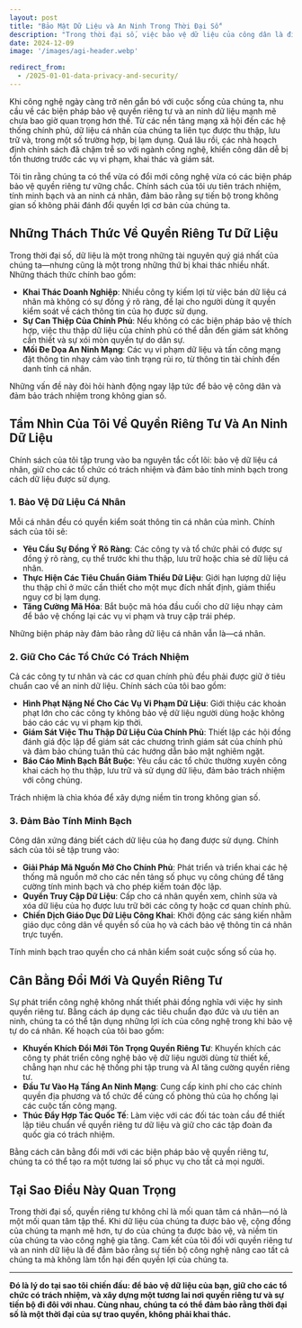 ```yaml
---
layout: post
title: "Bảo Mật Dữ Liệu và An Ninh Trong Thời Đại Số"
description: "Trong thời đại số, việc bảo vệ dữ liệu của công dân là điều tối quan trọng. Chính sách của tôi ưu tiên quyền riêng tư, trách nhiệm và tính minh bạch để đảm bảo sự phát triển công nghệ không phải trả giá bằng an ninh cá nhân."
date: 2024-12-09
image: '/images/agi-header.webp'

redirect_from:
  - /2025-01-01-data-privacy-and-security/
---
```


Khi công nghệ ngày càng trở nên gắn bó với cuộc sống của chúng ta, nhu cầu về các biện pháp bảo vệ quyền riêng tư và an ninh dữ liệu mạnh mẽ chưa bao giờ quan trọng hơn thế. Từ các nền tảng mạng xã hội đến các hệ thống chính phủ, dữ liệu cá nhân của chúng ta liên tục được thu thập, lưu trữ và, trong một số trường hợp, bị lạm dụng. Quá lâu rồi, các nhà hoạch định chính sách đã chậm trễ so với ngành công nghệ, khiến công dân dễ bị tổn thương trước các vụ vi phạm, khai thác và giám sát.

Tôi tin rằng chúng ta có thể vừa có đổi mới công nghệ vừa có các biện pháp bảo vệ quyền riêng tư vững chắc. Chính sách của tôi ưu tiên trách nhiệm, tính minh bạch và an ninh cá nhân, đảm bảo rằng sự tiến bộ trong không gian số không phải đánh đổi quyền lợi cơ bản của chúng ta.

## Những Thách Thức Về Quyền Riêng Tư Dữ Liệu

Trong thời đại số, dữ liệu là một trong những tài nguyên quý giá nhất của chúng ta—nhưng cũng là một trong những thứ bị khai thác nhiều nhất. Những thách thức chính bao gồm:

- **Khai Thác Doanh Nghiệp**: Nhiều công ty kiếm lợi từ việc bán dữ liệu cá nhân mà không có sự đồng ý rõ ràng, để lại cho người dùng ít quyền kiểm soát về cách thông tin của họ được sử dụng.  
- **Sự Can Thiệp Của Chính Phủ**: Nếu không có các biện pháp bảo vệ thích hợp, việc thu thập dữ liệu của chính phủ có thể dẫn đến giám sát không cần thiết và sự xói mòn quyền tự do dân sự.  
- **Mối Đe Dọa An Ninh Mạng**: Các vụ vi phạm dữ liệu và tấn công mạng đặt thông tin nhạy cảm vào tình trạng rủi ro, từ thông tin tài chính đến danh tính cá nhân.  

Những vấn đề này đòi hỏi hành động ngay lập tức để bảo vệ công dân và đảm bảo trách nhiệm trong không gian số.

## Tầm Nhìn Của Tôi Về Quyền Riêng Tư Và An Ninh Dữ Liệu

Chính sách của tôi tập trung vào ba nguyên tắc cốt lõi: bảo vệ dữ liệu cá nhân, giữ cho các tổ chức có trách nhiệm và đảm bảo tính minh bạch trong cách dữ liệu được sử dụng.

### 1. **Bảo Vệ Dữ Liệu Cá Nhân**

Mỗi cá nhân đều có quyền kiểm soát thông tin cá nhân của mình. Chính sách của tôi sẽ:

- **Yêu Cầu Sự Đồng Ý Rõ Ràng**: Các công ty và tổ chức phải có được sự đồng ý rõ ràng, cụ thể trước khi thu thập, lưu trữ hoặc chia sẻ dữ liệu cá nhân.  
- **Thực Hiện Các Tiêu Chuẩn Giảm Thiểu Dữ Liệu**: Giới hạn lượng dữ liệu thu thập chỉ ở mức cần thiết cho một mục đích nhất định, giảm thiểu nguy cơ bị lạm dụng.  
- **Tăng Cường Mã Hóa**: Bắt buộc mã hóa đầu cuối cho dữ liệu nhạy cảm để bảo vệ chống lại các vụ vi phạm và truy cập trái phép.  

Những biện pháp này đảm bảo rằng dữ liệu cá nhân vẫn là—cá nhân.

### 2. **Giữ Cho Các Tổ Chức Có Trách Nhiệm**

Cả các công ty tư nhân và các cơ quan chính phủ đều phải được giữ ở tiêu chuẩn cao về an ninh dữ liệu. Chính sách của tôi bao gồm:

- **Hình Phạt Nặng Nề Cho Các Vụ Vi Phạm Dữ Liệu**: Giới thiệu các khoản phạt lớn cho các công ty không bảo vệ dữ liệu người dùng hoặc không báo cáo các vụ vi phạm kịp thời.  
- **Giám Sát Việc Thu Thập Dữ Liệu Của Chính Phủ**: Thiết lập các hội đồng đánh giá độc lập để giám sát các chương trình giám sát của chính phủ và đảm bảo chúng tuân thủ các hướng dẫn bảo mật nghiêm ngặt.  
- **Báo Cáo Minh Bạch Bắt Buộc**: Yêu cầu các tổ chức thường xuyên công khai cách họ thu thập, lưu trữ và sử dụng dữ liệu, đảm bảo trách nhiệm với công chúng.  

Trách nhiệm là chìa khóa để xây dựng niềm tin trong không gian số.

### 3. **Đảm Bảo Tính Minh Bạch**

Công dân xứng đáng biết cách dữ liệu của họ đang được sử dụng. Chính sách của tôi sẽ tập trung vào:

- **Giải Pháp Mã Nguồn Mở Cho Chính Phủ**: Phát triển và triển khai các hệ thống mã nguồn mở cho các nền tảng số phục vụ công chúng để tăng cường tính minh bạch và cho phép kiểm toán độc lập.  
- **Quyền Truy Cập Dữ Liệu**: Cấp cho cá nhân quyền xem, chỉnh sửa và xóa dữ liệu của họ được lưu trữ bởi các công ty hoặc cơ quan chính phủ.  
- **Chiến Dịch Giáo Dục Dữ Liệu Công Khai**: Khởi động các sáng kiến nhằm giáo dục công dân về quyền số của họ và cách bảo vệ thông tin cá nhân trực tuyến.  

Tính minh bạch trao quyền cho cá nhân kiểm soát cuộc sống số của họ.

## Cân Bằng Đổi Mới Và Quyền Riêng Tư

Sự phát triển công nghệ không nhất thiết phải đồng nghĩa với việc hy sinh quyền riêng tư. Bằng cách áp dụng các tiêu chuẩn đạo đức và ưu tiên an ninh, chúng ta có thể tận dụng những lợi ích của công nghệ trong khi bảo vệ tự do cá nhân. Kế hoạch của tôi bao gồm:

- **Khuyến Khích Đổi Mới Tôn Trọng Quyền Riêng Tư**: Khuyến khích các công ty phát triển công nghệ bảo vệ dữ liệu người dùng từ thiết kế, chẳng hạn như các hệ thống phi tập trung và AI tăng cường quyền riêng tư.  
- **Đầu Tư Vào Hạ Tầng An Ninh Mạng**: Cung cấp kinh phí cho các chính quyền địa phương và tổ chức để củng cố phòng thủ của họ chống lại các cuộc tấn công mạng.  
- **Thúc Đẩy Hợp Tác Quốc Tế**: Làm việc với các đối tác toàn cầu để thiết lập tiêu chuẩn về quyền riêng tư dữ liệu và giữ cho các tập đoàn đa quốc gia có trách nhiệm.  

Bằng cách cân bằng đổi mới với các biện pháp bảo vệ quyền riêng tư, chúng ta có thể tạo ra một tương lai số phục vụ cho tất cả mọi người.

## Tại Sao Điều Này Quan Trọng

Trong thời đại số, quyền riêng tư không chỉ là mối quan tâm cá nhân—nó là một mối quan tâm tập thể. Khi dữ liệu của chúng ta được bảo vệ, cộng đồng của chúng ta mạnh mẽ hơn, tự do của chúng ta được bảo vệ, và niềm tin của chúng ta vào công nghệ gia tăng. Cam kết của tôi đối với quyền riêng tư và an ninh dữ liệu là để đảm bảo rằng sự tiến bộ công nghệ nâng cao tất cả chúng ta mà không làm tổn hại đến quyền lợi của chúng ta.

---

**Đó là lý do tại sao tôi chiến đấu: để bảo vệ dữ liệu của bạn, giữ cho các tổ chức có trách nhiệm, và xây dựng một tương lai nơi quyền riêng tư và sự tiến bộ đi đôi với nhau. Cùng nhau, chúng ta có thể đảm bảo rằng thời đại số là một thời đại của sự trao quyền, không phải khai thác.**